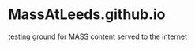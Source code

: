 MassAtLeeds.github.io
=====================

testing ground for MASS content served to the internet
